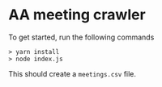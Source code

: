 # AA meeting crawler

To get started, run the following commands

```
> yarn install
> node index.js
```

This should create a `meetings.csv` file.
